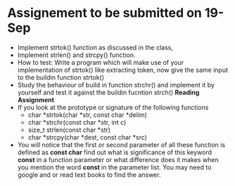 # Assignement to be submitted on 19-Sep
* Implement strtok() function as discussed in the class, 
* Implement strlen() and strcpy() function.
* How to test:  Write a program which will make use of your implementation of strtok() like extracting token, now give the same input to the buildin function strtok() 
* Study the behaviour of build in function strchr()  and implement it by yourself and test it against the buildin fucntion strch()
**Reading Assignment**
 * If you look at the prototype or signature of the following functions 
    * char *strtok(char *str, const char *delim)
    * char *strchr(const char *str, int c)
    * size_t strlen(const char *str)
    * char *strcpy(char *dest, const char *src)
 * You will notice that the first or second  parameter of all these function is defined as **const char** find out what is significance of this keyword **const** in a function parameter or what difference does it makes when you mention the word **const** in the parameter list. You may need to google and or read text books to find the answer.
 
